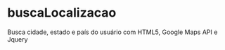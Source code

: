 buscaLocalizacao
================

Busca cidade, estado e país do usuário com HTML5, Google Maps API e Jquery
